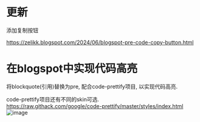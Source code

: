 # 更新

添加复制按钮

https://zelikk.blogspot.com/2024/06/blogspot-pre-code-copy-button.html

# 在blogspot中实现代码高亮

将blockquote(引用)替换为pre, 配合code-prettify项目, 以实现代码高亮.


code-prettify项目还有不同的skin可选.  
https://raw.githack.com/google/code-prettify/master/styles/index.html
![image](https://github.com/crazypeace/blogger-replace-blockquote-to-pre/assets/665889/5840423b-5b3c-418b-bb84-568454a04bf5)
